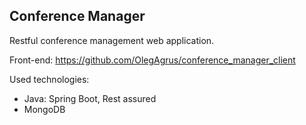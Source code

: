 ## Conference Manager

Restful conference management web application.

Front-end: https://github.com/OlegAgrus/conference_manager_client

Used technologies:
  - Java: Spring Boot, Rest assured
  - MongoDB
